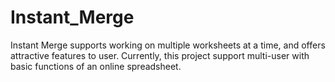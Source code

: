 # Instant_Merge
Instant Merge supports working on multiple worksheets at a time, and offers attractive features to user. Currently, this project support multi-user with basic functions of an online spreadsheet.
